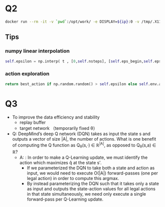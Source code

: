 

# Q2

```bash
docker run --rm -it -v `pwd`:/opt/work/ -e DISPLAY=${ip}:0 -v /tmp/.X11-unix:/tmp/.X11-unix mebusy/gym q2_schedule.py


```


## Tips

### numpy linear interpolation

```python
self.epsilon = np.interp( t , [0,self.nsteps], [self.eps_begin,self.eps_end] )
```

### action exploration

```python
return best_action if np.random.random() > self.epsilon else self.env.action_space.sample()
```


# Q3

- To improve the data efficiency and stability
    - replay buffer
    - target network （temporarily fixed θ）
- Q: DeepMind’s deep Q network (DQN) takes as input the state s and outputs a vector of size |A|, the number of actions. What is one benefit of computing the Q function as Q<sub>θ</sub>(s,·) ∈ ℝ<sup>|A|</sup>, as opposed to Q<sub>θ</sub>(s,a) ∈ ℝ?
    - A: : In order to make a Q-Learning update, we must identify the action which maximizes q̂ at the state s'.
        - If we parameterized the DQN to take both a state and action as input, we would need to execute O(|A|) forward-passes (one per legal action) in order to compute this argmax. 
        - By instead parameterizing the DQN such that it takes only a state as input and outputs the state-action values for all legal actions in that state simultaneously, we need only execute a single forward-pass per Q-Learning update.




